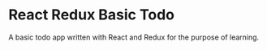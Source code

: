 # React Redux Basic Todo

A basic todo app written with React and Redux for the purpose of learning.